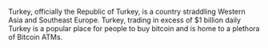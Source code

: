 Turkey, officially the Republic of Turkey, is a country straddling Western Asia and Southeast Europe. 
Turkey, trading in excess of $1 billion daily
Turkey is a popular place for people to buy bitcoin and is home to a plethora of Bitcoin ATMs.

